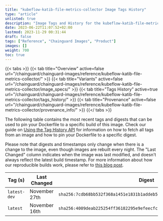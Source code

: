 ```yaml
---
title: "kubeflow-katib-file-metrics-collector Image Tags History"
type: "article"
unlisted: true
description: "Image Tags and History for the kubeflow-katib-file-metrics-collector Chainguard Image"
date: 2023-06-22T11:07:52+02:00
lastmod: 2023-11-29 00:31:44
draft: false
tags: ["Reference", "Chainguard Images", "Product"]
images: []
weight: 700
toc: true
---
```


{{< tabs >}}
{{< tab title="Overview" active=false url="/chainguard/chainguard-images/reference/kubeflow-katib-file-metrics-collector/" >}}
{{< tab title="Variants" active=false url="/chainguard/chainguard-images/reference/kubeflow-katib-file-metrics-collector/image_specs/" >}}
{{< tab title="Tags History" active=true url="/chainguard/chainguard-images/reference/kubeflow-katib-file-metrics-collector/tags_history/" >}}
{{< tab title="Provenance" active=false url="/chainguard/chainguard-images/reference/kubeflow-katib-file-metrics-collector/provenance_info/" >}}
{{</ tabs >}}

The following table contains the most recent tags and digests that can be used to pin your Dockerfile to a specific build of this image. Check our guide on [Using the Tag History API](/chainguard/chainguard-images/using-the-tag-history-api/) for information on how to fetch all tags from an image and how to pin your Dockerfile to a specific digest.

Please note that digests and timestamps only change when there is a change to the image, even though images are rebuilt every night. The "Last Changed" column indicates when the image was last modified, and doesn't always reflect the latest build timestamp. For more information about how our reproducible builds work, please refer to [this blog post](https://www.chainguard.dev/unchained/reproducing-chainguards-reproducible-image-builds).

| Tag (s)       | Last Changed  | Digest                                                                    |
|---------------|---------------|---------------------------------------------------------------------------|
|  `latest-dev` | November 27th | `sha256:7cdb68bb532f368a1451e1831b1addeb5e2db97459c9d4487deb4df561f51c08` |
|  `latest`     | November 16th | `sha256:4009deab225254ff36182295e9efeecfcf5d572ccf0866466605b7ddf322cf5a` |

